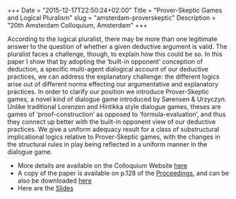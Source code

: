 +++
Date = "2015-12-17T22:50:24+02:00"
Title = "Prover-Skeptic Games and Logical Pluralism"
slug = "amsterdam-proverskeptic"
Description = "20th Amsterdam Colloquium, Amsterdam"
+++

<p>According to the logical pluralist, there may be more than one legitimate answer to the question of whether a given deductive argument is valid. The pluralist faces a challenge, though, to explain how this could be so. In this paper I show that by adopting the &lsquo;built-in opponent&rsquo; conception of deduction, a specific multi-agent dialogical account of our deductive practices, we can address the explanatory challenge: the different logics arise out of different norms effecting our argumentative and explanatory practices. In order to clarify our position we introduce Prover-Skeptic games, a novel kind of dialogue game introduced by Sørensen &amp; Urzyczyn. Unlike traditional Lorenzen and Hintikka style dialogue games, theses are games of &lsquo;proof-construction&rsquo; as opposed to &lsquo;formula-evaluation&rsquo;, and thus they connect up better with the built-in opponent view of our deductive practices. We give a uniform adequacy result for a class of substructural implicational logics relative to Prover-Skeptic games, with the changes in the structural rules in play being reflected in a uniform manner in the dialogue game.</p>

<ul>
<li>More details are available on the Colloquium Website <a href="http://www.illc.uva.nl/AC/AC2015/">here</a></li>
<li>A copy of the paper is available on p.128 of the  <a href="https://cloud.essence-network.com/public.php?service=files&amp;t=2bd9a5e224ad4db82e6d1bb4731e6f80&amp;download">Proceedings</a>, and can be also be downloaded <a href="/slides-handouts/psac-proceedings.pdf">here</a></li>
<li>Here are the <a href="/slides-handouts/psac-slides.pdf">Slides</a></li>
</ul>
